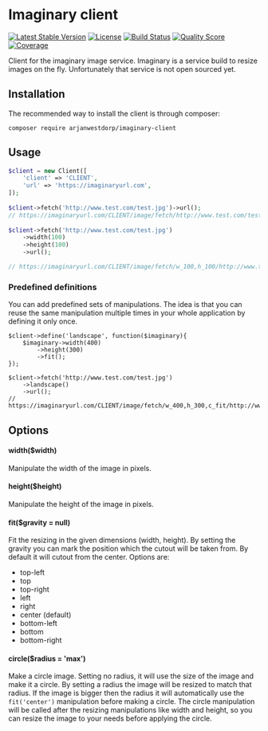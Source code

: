 # Imaginary client
[![Latest Stable Version](https://poser.pugx.org/arjanwestdorp/imaginary-client/v/stable?format=flat-square)](https://packagist.org/packages/arjanwestdorp/imaginary-client)
[![License](https://poser.pugx.org/arjanwestdorp/imaginary-client/license?format=flat-square)](https://packagist.org/packages/arjanwestdorp/imaginary-client)
[![Build Status](https://img.shields.io/travis/arjanwestdorp/imaginary-client/master.svg?style=flat-square)](https://travis-ci.org/arjanwestdorp/imaginary-client)
[![Quality Score](https://img.shields.io/scrutinizer/g/arjanwestdorp/imaginary-client.svg?style=flat-square)](https://scrutinizer-ci.com/g/arjanwestdorp/imaginary-client)
[![Coverage](https://img.shields.io/scrutinizer/coverage/g/arjanwestdorp/imaginary-client.svg?style=flat-square)](https://scrutinizer-ci.com/g/arjanwestdorp/imaginary-client)

Client for the imaginary image service. Imaginary is a service build to resize images on the fly. Unfortunately that service is not open sourced yet.

## Installation
The recommended way to install the client is through composer:
~~~
composer require arjanwestdorp/imaginary-client
~~~

## Usage
~~~PHP
$client = new Client([
    'client' => 'CLIENT',
    'url' => 'https://imaginaryurl.com',
]);
 
$client->fetch('http://www.test.com/test.jpg')->url();
// https://imaginaryurl.com/CLIENT/image/fetch/http://www.test.com/test.jpg
 
$client->fetch('http://www.test.com/test.jpg')
    ->width(100)
    ->height(100)
    ->url();

// https://imaginaryurl.com/CLIENT/image/fetch/w_100,h_100/http://www.test.com/test.jpg
~~~

### Predefined definitions
You can add predefined sets of manipulations. The idea is that you can reuse the same manipulation multiple times in your whole application by defining it only once.
~~~
$client->define('landscape', function($imaginary){
    $imaginary->width(400)
        ->height(300)
        ->fit();
});
 
$client->fetch('http://www.test.com/test.jpg')
    ->landscape()
    ->url();
// https://imaginaryurl.com/CLIENT/image/fetch/w_400,h_300,c_fit/http://www.test.com/test.jpg
~~~

## Options

#### width($width)
Manipulate the width of the image in pixels.
 
#### height($height)
Manipulate the height of the image in pixels.

#### fit($gravity = null)
Fit the resizing in the given dimensions (width, height). By setting the gravity you can mark the position which the cutout will be taken from. By default it will cutout from the center.
Options are: 
- top-left
- top
- top-right
- left
- right
- center (default)
- bottom-left
- bottom
- bottom-right

#### circle($radius = 'max')
Make a circle image. Setting no radius, it will use the size of the image and make it a circle. By setting a radius the image will be resized to match that radius. If the image is bigger then the radius it will automatically use the `fit('center')` manipulation before making a circle.
The circle manipulation will be called after the resizing manipulations like width and height, so you can resize the image to your needs before applying the circle.
